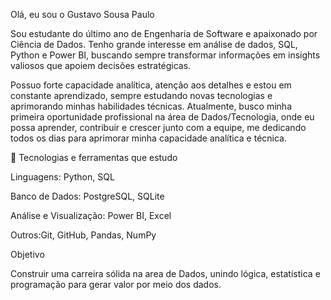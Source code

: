  Olá, eu sou o Gustavo Sousa Paulo

 Sou estudante do último ano de Engenharia de Software e apaixonado por Ciência de Dados.
Tenho grande interesse em análise de dados, SQL, Python e Power BI, buscando sempre transformar informações em insights valiosos que apoiem decisões estratégicas.

 Possuo forte capacidade analítica, atenção aos detalhes e estou em constante aprendizado, sempre estudando novas tecnologias e aprimorando minhas habilidades técnicas.
Atualmente, busco minha primeira oportunidade profissional na área de Dados/Tecnologia, onde eu possa aprender, contribuir e crescer junto com a equipe, me dedicando todos os dias para aprimorar minha capacidade analítica e técnica.

🧠 Tecnologias e ferramentas que estudo

Linguagens: Python, SQL

Banco de Dados: PostgreSQL, SQLite

Análise e Visualização: Power BI, Excel

Outros:Git, GitHub, Pandas, NumPy

 Objetivo

Construir uma carreira sólida na area de Dados, unindo lógica, estatística e programação para gerar valor por meio dos dados.
